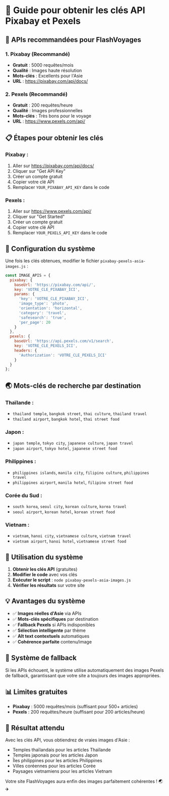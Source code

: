 # 🔑 Guide pour obtenir les clés API Pixabay et Pexels

## 🎯 **APIs recommandées pour FlashVoyages**

### 1. **Pixabay** (Recommandé)
- **Gratuit** : 5000 requêtes/mois
- **Qualité** : Images haute résolution
- **Mots-clés** : Excellents pour l'Asie
- **URL** : https://pixabay.com/api/docs/

### 2. **Pexels** (Recommandé)
- **Gratuit** : 200 requêtes/heure
- **Qualité** : Images professionnelles
- **Mots-clés** : Très bons pour le voyage
- **URL** : https://www.pexels.com/api/

## 📋 **Étapes pour obtenir les clés**

### **Pixabay :**
1. Aller sur https://pixabay.com/api/docs/
2. Cliquer sur "Get API Key"
3. Créer un compte gratuit
4. Copier votre clé API
5. Remplacer `YOUR_PIXABAY_API_KEY` dans le code

### **Pexels :**
1. Aller sur https://www.pexels.com/api/
2. Cliquer sur "Get Started"
3. Créer un compte gratuit
4. Copier votre clé API
5. Remplacer `YOUR_PEXELS_API_KEY` dans le code

## 🔧 **Configuration du système**

Une fois les clés obtenues, modifier le fichier `pixabay-pexels-asia-images.js` :

```javascript
const IMAGE_APIS = {
  pixabay: {
    baseUrl: 'https://pixabay.com/api/',
    key: 'VOTRE_CLE_PIXABAY_ICI',
    params: {
      'key': 'VOTRE_CLE_PIXABAY_ICI',
      'image_type': 'photo',
      'orientation': 'horizontal',
      'category': 'travel',
      'safesearch': 'true',
      'per_page': 20
    }
  },
  pexels: {
    baseUrl: 'https://api.pexels.com/v1/search',
    key: 'VOTRE_CLE_PEXELS_ICI',
    headers: {
      'Authorization': 'VOTRE_CLE_PEXELS_ICI'
    }
  }
};
```

## 🌏 **Mots-clés de recherche par destination**

### **Thaïlande :**
- `thailand temple`, `bangkok street`, `thai culture`, `thailand travel`
- `thailand airport`, `bangkok hotel`, `thai street food`

### **Japon :**
- `japan temple`, `tokyo city`, `japanese culture`, `japan travel`
- `japan airport`, `tokyo hotel`, `japanese street food`

### **Philippines :**
- `philippines islands`, `manila city`, `filipino culture`, `philippines travel`
- `philippines airport`, `manila hotel`, `filipino street food`

### **Corée du Sud :**
- `south korea`, `seoul city`, `korean culture`, `korea travel`
- `seoul airport`, `korean hotel`, `korean street food`

### **Vietnam :**
- `vietnam`, `hanoi city`, `vietnamese culture`, `vietnam travel`
- `vietnam airport`, `hanoi hotel`, `vietnamese street food`

## 🚀 **Utilisation du système**

1. **Obtenir les clés API** (gratuites)
2. **Modifier le code** avec vos clés
3. **Exécuter le script** : `node pixabay-pexels-asia-images.js`
4. **Vérifier les résultats** sur votre site

## 💡 **Avantages du système**

- ✅ **Images réelles d'Asie** via APIs
- ✅ **Mots-clés spécifiques** par destination
- ✅ **Fallback Pexels** si APIs indisponibles
- ✅ **Sélection intelligente** par thème
- ✅ **Alt text contextuels** automatiques
- ✅ **Cohérence parfaite** contenu/image

## 🔄 **Système de fallback**

Si les APIs échouent, le système utilise automatiquement des images Pexels de fallback, garantissant que votre site a toujours des images appropriées.

## 📊 **Limites gratuites**

- **Pixabay** : 5000 requêtes/mois (suffisant pour 500+ articles)
- **Pexels** : 200 requêtes/heure (suffisant pour 200 articles/heure)

## 🎯 **Résultat attendu**

Avec les clés API, vous obtiendrez de vraies images d'Asie :
- Temples thaïlandais pour les articles Thaïlande
- Temples japonais pour les articles Japon
- Îles philippines pour les articles Philippines
- Villes coréennes pour les articles Corée
- Paysages vietnamiens pour les articles Vietnam

Votre site FlashVoyages aura enfin des images parfaitement cohérentes ! 🌏✈️

